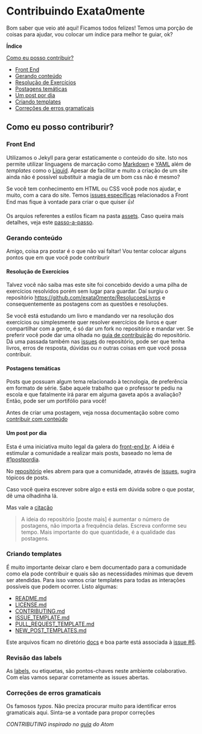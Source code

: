 # Contribuindo Exata0mente

Bom saber que veio até aqui! Ficamos todos felizes! Temos uma porção de coisas para ajudar, vou colocar um índice para melhor te guiar, ok?

**Índice**

[Como eu posso contribuir?](#como-eu-posso-contribuir)
* [Front End](front-end)
* [Gerando conteúdo](#gerando-conteúdo)
 * [Resolução de Exercícios](#resolução-de-exercícios)
 * [Postagens temáticas](#postagens-temáticas)
 * [Um post por dia](#um-post-por-dia)
* [Criando templates](#criando-templates)
* [Correções de erros gramaticais](#correções-de-erros-gramaticais)


## Como eu posso contriburir?
### Front End

Utilizamos o Jekyll para gerar estaticamente o conteúdo do site. Isto nos permite utilizar linguagens de marcação como [Markdown](https://daringfireball.net/projects/markdown/) e [YAML](https://yaml.org/) além de *templates* como o [Liquid](https://shopify.github.io/liquid/). Apesar de facilitar e muito a criação de um site ainda não é possível substituir a magia de um bom css não é mesmo?

Se você tem conhecimento em HTML ou CSS você pode nos ajudar, e muito, com a cara do site. Temos [issues específicas](https://github.com/exata0mente/exata0mente.github.io/labels/frontend) relacionados a Front End mas fique à vontade para criar o que quiser :thumbsup:!

Os arquios referentes a estilos ficam na pasta [assets](assets/). Caso queira mais detalhes, veja este [passo-a-passo](https://jekyllrb.com/docs/step-by-step/07-assets/).

### Gerando conteúdo

Amigo, coisa pra postar é o que não vai faltar! Vou tentar colocar alguns pontos que em que você pode contriburir

#### Resolução de Exercícios

Talvez você não saiba mas este site foi concebido devido a uma pilha de exercícios resolvidos porém sem lugar para guardar. Daí surgiu o repositório https://github.com/exata0mente/ResolucoesLivros e consequentemente as postagens com as questões e resoluções.

Se você está estudando um livro e mandando ver na resolução dos exercícios ou simplesmente quer resolver exercícios de livros e quer compartilhar com a gente, é só dar um fork no repositório e mandar ver. Se preferir você pode dar uma olhada no [guia de contribuição](https://github.com/exata0mente/ResolucoesLivros/blob/master/CONTRIBUTING.md) do repositório. Dá uma passada também nas [issues](https://github.com/exata0mente/ResolucoesLivros/issues) do repositório, pode ser que tenha livros, erros de resposta, dúvidas ou *n* outras coisas em que você possa contribuir.

#### Postagens temáticas

Posts que possuam algum tema relacionado à tecnologia, de preferência em formato de série. Sabe aquele trabalho que o professor te pediu na escola e que fatalmente irá parar em alguma gaveta após a avaliação? Então, pode ser um portifólio para você!

Antes de criar uma postagem, veja nossa documentação sobre como [contribuir com conteúdo]()

#### Um post por dia

Esta é uma iniciativa muito legal da galera do [front-end br](https://github.com/frontendbr/). A idéia é estimular a comunidade a realizar mais posts, baseado no lema de [#1postpordia](https://willianjusten.com.br/um-post-por-dia/).

No [repositório](https://github.com/frontendbr/poste-mais) eles abrem para que a comunidade, através de [issues](https://github.com/frontendbr/poste-mais/issues), sugira tópicos de posts.

Caso você queira escrever sobre algo e está em dúvida sobre o que postar, dê uma olhadinha lá.

Mas vale a [citação](https://github.com/frontendbr/poste-mais#lembrando)

> A ideia do repositório [poste mais] é aumentar o número de postagens, não importa a frequência delas. Escreva conforme seu tempo. Mais importante do que quantidade, é a qualidade das postagens.

### Criando templates

É muito importante deixar claro e bem documentado para a comunidade como ela pode contribuir e quais são as necessidades mínimas que devem ser atendidas. Para isso vamos criar templates para todas as interações possíveis que podem ocorrer. Listo algumas:

- [README.md](../README.md)
- [LICENSE.md](../LICENSE.md)
- [CONTRIBUTING.md](CONTRIBUTING.md)
- [ISSUE_TEMPLATE.md](../.github/ISSUE_TEMPLATE.md)
- [PULL_REQUEST_TEMPLATE.md](PULL_REQUEST_TEMPLATE.md)
- [NEW_POST_TEMPLATES.md](NEW_POST_TEMPLATES.md)

Este arquivos ficam no diretório [docs](docs/) e boa parte está associada à [issue #6](https://github.com/exata0mente/exata0mente.github.io/issues/6).

### Revisão das labels

As [labels](https://github.com/exata0mente/exata0mente.github.io/labels), ou etiquetas, são pontos-chaves neste ambiente colaborativo. Com elas vamos separar corretamente as issues abertas.

### Correções de erros gramaticais

Os famosos *typos*. Não preciza procurar muito para identificar erros gramaticais aqui. Sinta-se a vontade para propor correções

*CONTRIBUTING inspirado no [guia](https://github.com/training-center/training-center.github.io/blob/master/CONTRIBUTING.md) do Atom*

